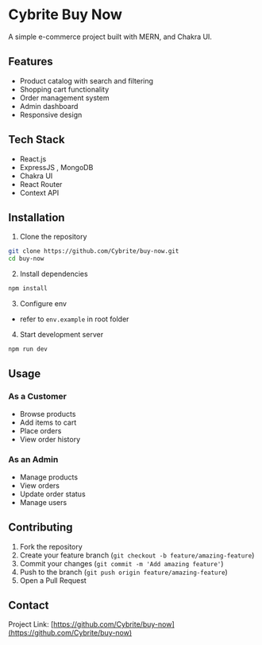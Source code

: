 # Cybrite Buy Now

A simple e-commerce project built with MERN, and Chakra UI.

## Features

- Product catalog with search and filtering
- Shopping cart functionality
- Order management system
- Admin dashboard
- Responsive design

## Tech Stack

- React.js
- ExpressJS , MongoDB
- Chakra UI
- React Router
- Context API

## Installation

1. Clone the repository
```bash
git clone https://github.com/Cybrite/buy-now.git
cd buy-now
```

2. Install dependencies
```bash
npm install
```

3. Configure env

- refer to `env.example` in root folder

4. Start development server
```bash
npm run dev
```

## Usage

### As a Customer
- Browse products
- Add items to cart
- Place orders
- View order history

### As an Admin
- Manage products
- View orders
- Update order status
- Manage users

## Contributing

1. Fork the repository
2. Create your feature branch (`git checkout -b feature/amazing-feature`)
3. Commit your changes (`git commit -m 'Add amazing feature'`)
4. Push to the branch (`git push origin feature/amazing-feature`)
5. Open a Pull Request


## Contact

Project Link: [https://github.com/Cybrite/buy-now](https://github.com/Cybrite/buy-now)
